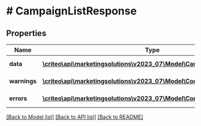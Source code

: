 # # CampaignListResponse

## Properties

Name | Type | Description | Notes
------------ | ------------- | ------------- | -------------
**data** | [**\criteo\api\marketingsolutions\v2023_07\Model\CampaignReadResource[]**](CampaignReadResource.md) |  | [optional] [readonly]
**warnings** | [**\criteo\api\marketingsolutions\v2023_07\Model\CommonProblem[]**](CommonProblem.md) |  | [optional] [readonly]
**errors** | [**\criteo\api\marketingsolutions\v2023_07\Model\CommonProblem[]**](CommonProblem.md) |  | [optional] [readonly]

[[Back to Model list]](../../README.md#models) [[Back to API list]](../../README.md#endpoints) [[Back to README]](../../README.md)
